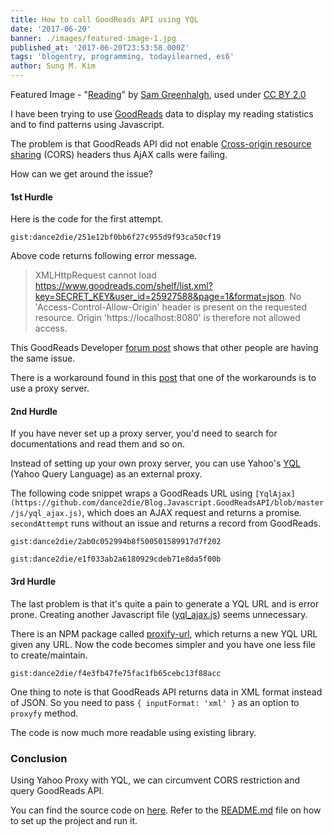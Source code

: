 ```yaml
---
title: How to call GoodReads API using YQL
date: '2017-06-20'
banner: ./images/featured-image-1.jpg
published_at: '2017-06-20T23:53:58.000Z'
tags: 'blogentry, programming, todayilearned, es6'
author: Sung M. Kim
---
```


Featured Image - "[Reading](https://www.flickr.com/photos/zapthedingbat/3591108120)" by [Sam Greenhalgh](https://www.flickr.com/photos/zapthedingbat/), used under [CC BY 2.0](https://creativecommons.org/licenses/by/2.0/)

I have been trying to use [GoodReads](https://www.goodreads.com/) data to display my reading statistics and to find patterns using Javascript.

The problem is that GoodReads API did not enable [Cross-origin resource sharing](https://en.wikipedia.org/wiki/Cross-origin_resource_sharing) (CORS) headers thus AjAX calls were failing.

How can we get around the issue?

#### 1st Hurdle

Here is the code for the first attempt.

`gist:dance2die/251e12bf0bb6f27c955d9f93ca50cf19`

Above code returns following error message.

> XMLHttpRequest cannot load https://www.goodreads.com/shelf/list.xml?key=SECRET_KEY&user_id=25927588&page=1&format=json. No 'Access-Control-Allow-Origin' header is present on the requested resource. Origin 'https://localhost:8080' is therefore not allowed access.

This GoodReads Developer [forum post](https://www.goodreads.com/topic/show/17893514-cors-access-control-allow-origin) shows that other people are having the same issue.

There is a workaround found in this [post](https://www.goodreads.com/topic/show/17893514-cors-access-control-allow-origin#comment_159292838) that one of the workarounds is to use a proxy server.

#### 2nd Hurdle

If you have never set up a proxy server, you'd need to search for documentations and read them and so on.

Instead of setting up your own proxy server, you can use Yahoo's [YQL](https://developer.yahoo.com/yql/) (Yahoo Query Language) as an external proxy.

The following code snippet wraps a GoodReads URL using `[YqlAjax](https://github.com/dance2die/Blog.Javascript.GoodReadsAPI/blob/master/js/yql_ajax.js)`, which does an AJAX request and returns a promise. `secondAttempt` runs without an issue and returns a record from GoodReads.

`gist:dance2die/2ab0c052994b8f500501589917d7f202`

`gist:dance2die/e1f033ab2a6180929cdeb71e8da5f00b`

#### 3rd Hurdle

The last problem is that it's quite a pain to generate a YQL URL and is error prone. Creating another Javascript file ([yql_ajax.js](https://github.com/dance2die/Blog.Javascript.GoodReadsAPI/blob/master/js/yql_ajax.js)) seems unnecessary.

There is an NPM package called [proxify-url](https://www.npmjs.com/package/proxify-url), which returns a new YQL URL given any URL. Now the code becomes simpler and you have one less file to create/maintain.

`gist:dance2die/f4e3fb47fe75fac1fb65cebc13f88acc`

One thing to note is that GoodReads API returns data in XML format instead of JSON. So you need to pass `{ inputFormat: 'xml' }` as an option to `proxyfy` method.

The code is now much more readable using existing library.

### Conclusion

Using Yahoo Proxy with YQL, we can circumvent CORS restriction and query GoodReads API.

You can find the source code on [here](https://github.com/dance2die/Blog.Javascript.GoodReadsAPI). Refer to the [README.md](https://github.com/dance2die/Blog.Javascript.GoodReadsAPI/blob/master/README.md) file on how to set up the project and run it.

